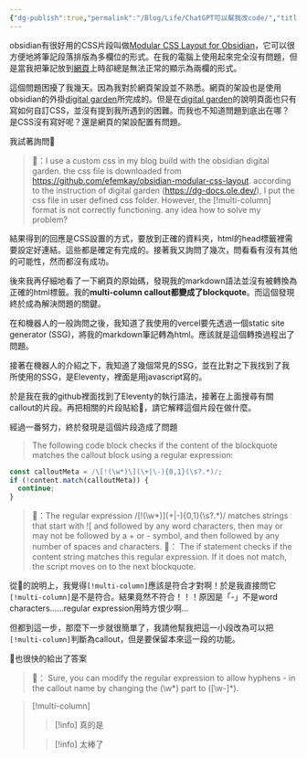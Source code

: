 ```yaml
---
{"dg-publish":true,"permalink":"/Blog/Life/ChatGPT可以幫我改code/","title":"ChatGPT可以幫我改code，但是我得先發現問題出在哪裡","tags":["blog","ai","webpage","coding"],"created":"2023-02-24"}
---
```





obsidian有很好用的CSS片段叫做[Modular CSS Layout for Obsidian](https://github.com/efemkay/obsidian-modular-css-layout)，它可以很方便地將筆記段落排版為多欄位的形式。在我的電腦上使用起來完全沒有問題，但是當我把筆記放到[網頁](https://researchlife.vercel.app/)上時卻總是無法正常的顯示為兩欄的形式。

這個問題困擾了我幾天。因為我對於網頁架設並不熟悉。網頁的架設也是使用obsidian的外掛[digital garden](https://dg-docs.ole.dev/)所完成的。但是在[digital garden](https://dg-docs.ole.dev/)的說明頁面也只有寫如何自訂CSS，並沒有提到我所遇到的困難。而我也不知道問題到底出在哪？是CSS沒有寫好呢？還是網頁的架設配置有問題。

我試著詢問🤖

> 👨：I use a custom css in my blog build with the obsidian digital garden. the css file is downloaded from https://github.com/efemkay/obsidian-modular-css-layout. according to the instruction of digital garden (https://dg-docs.ole.dev/), I put the css file in user defined css folder. However, the [!multi-column] format is not correctly functioning. any idea how to solve my problem? 

結果得到的回應是CSS設置的方式，要放到正確的資料夾，html的head標籤裡需要設定好連結。這些都是確定有完成的。接著我又詢問了幾次，問看看有沒有其他的可能性，然而都沒有成功。

後來我再仔細地看了一下網頁的原始碼，發現我的markdown語法並沒有被轉換為正確的html標籤。我的**multi-column callout都變成了blockquote**。而這個發現終於成為解決問題的關鍵。

在和機器人的一般詢問之後，我知道了我使用的vercel要先透過一個static site generator (SSG)，將我的markdown筆記轉為html。應該就是這個轉換過程出了問題。

接著在機器人的介紹之下，我知道了幾個常見的SSG，並在比對之下我找到了我所使用的SSG，是Eleventy，裡面是用javascript寫的。

於是我在我的github裡面找到了Eleventy的執行語法，接著在上面搜尋有關callout的片段。再把相關的片段貼給🤖，請它解釋這個片段在做什麼。

經過一番努力，終於發現是這個片段造成了問題

> The following code block checks if the content of the blockquote matches the callout block using a regular expression:

``` javascript
const calloutMeta = /\[!(\w*)\](\+|\-){0,1}(\s?.*)/;
if (!content.match(calloutMeta)) {
  continue;
}
```


> 🤖：The regular expression /\[!(\w*)\](\+|\-){0,1}(\s?.\*)/ matches strings that start with ![ and followed by any word characters, then may or may not be followed by a + or - symbol, and then followed by any number of spaces and characters.
> 🤖： The if statement checks if the content string matches this regular expression. If it does not match, the script moves on to the next blockquote.


從🤖的說明上，我覺得`[!multi-column]`應該是符合才對啊！於是我直接問它`[!multi-column]`是不是符合。結果竟然不符合！！！原因是「-」不是word characters……regular expression用時方恨少啊…

但都到這一步，那麼下一步就很簡單了，我請他幫我把這一小段改為可以把`[!multi-column]`判斷為callout，但是要保留本來這一段的功能。

🤖也很快的給出了答案

> 🤖： Sure, you can modify the regular expression to allow hyphens - in the callout name by changing the (\w*) part to ([\w-]\*).




> [!multi-column]
>
>> [!info] 真的是
>
>> [!info] 太棒了